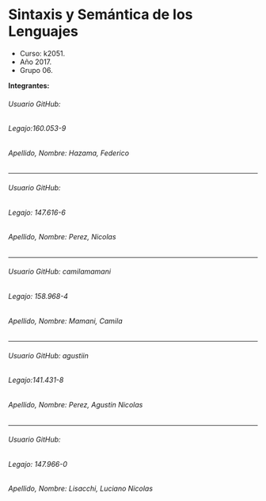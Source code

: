 # Sintaxis y Semántica de los Lenguajes
- Curso: k2051.
- Año 2017.
- Grupo 06.

**Integrantes:**
<h6>Usuario GitHub:</h6>
<h6>Legajo:160.053-9</h6>
<h6>Apellido, Nombre: Hazama, Federico</h6>
<hr>
<h6>Usuario GitHub: </h6>
<h6>Legajo: 147.616-6</h6>
<h6>Apellido, Nombre: Perez, Nicolas</h6>
<hr>
<h6>Usuario GitHub: camilamamani</h6>
<h6>Legajo: 158.968-4</h6>
<h6>Apellido, Nombre: Mamani, Camila</h6>
<hr>
<h6>Usuario GitHub: agustiin</h6>
<h6>Legajo:141.431-8</h6>
<h6>Apellido, Nombre: Perez, Agustin Nicolas</h6>
<hr>
<h6>Usuario GitHub:</h6>
<h6>Legajo: 147.966-0</h6>
<h6>Apellido, Nombre: Lisacchi, Luciano Nicolas</h6>
